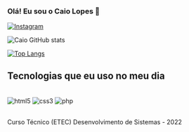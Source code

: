 ### Olá! Eu sou o Caio Lopes 👋

[![Instagram](https://img.shields.io/badge/Instagram-E4405F?style=for-the-badge&logo=instagram&logoColor=white)](https://www.instagram.com/caio.s.lopes)

![Caio GitHub stats](https://github-readme-stats.vercel.app/api?username=caioslopes&show_icons=true&theme=radical)

[![Top Langs](https://github-readme-stats.vercel.app/api/top-langs/?username=caioslopes)]()

## Tecnologias que eu uso no meu dia

<div style="display: inline_block"><br/>
    <img align="center" alt="html5" src="https://img.shields.io/badge/HTML5-E34F26?style=for-the-badge&logo=html5&logoColor=white">
    <img align="center" alt="css3" src="https://img.shields.io/badge/CSS3-1572B6?style=for-the-badge&logo=css3&logoColor=white">
    <img align="center" alt="php" src="https://img.shields.io/badge/PHP-777BB4?style=for-the-badge&logo=php&logoColor=white">
</div><br/>

Curso Técnico (ETEC)
Desenvolvimento de Sistemas - 2022


